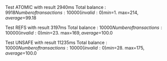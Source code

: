 Test ATOMIC with result 2940ms
Total balance : $9918	 Number of transactions: 10000 (invalid: 0)		 min=$1.	 max=$214,	 average=$99.18

Test REFS with result 3197ms
Total balance : $10000	 Number of transactions: 10000 (invalid: 0)		 min=$23.	 max=$169,	 average=$100.0

Test UNSAFE with result 11235ms
Total balance : $10000	 Number of transactions: 10000 (invalid: 0)		 min=$28.	 max=$175,	 average=$100.0